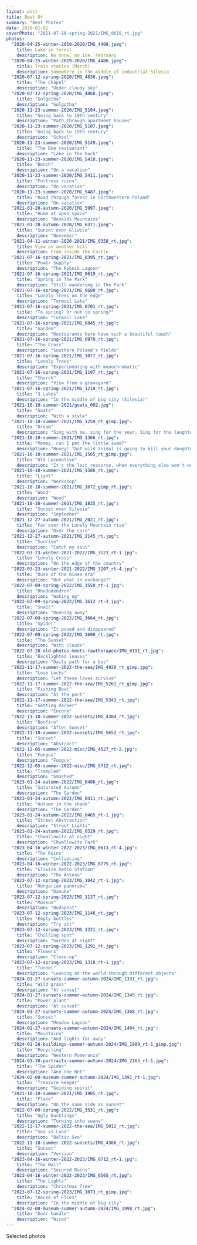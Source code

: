 ```yaml
---
layout: post
title: Best Of
summary: "Best Photos"
date: 2020-01-01
coverPhoto: "2021-07-16-spring-2021/IMG_0619_rt.jpg"
photos:
  "2020-04-25-winter-2019-2020/IMG_4408.jpeg":
    title: Lake in forest
    description: No snow, no ice. February
  "2020-04-25-winter-2019-2020/IMG_4486.jpeg":
    title: Train station (March)
    description: Somewhere in the middle of industrial Silesia
  "2020-07-12-spring-2020/IMG_4836.jpeg":
    title: "The Chapel"
    description: "Under cloudy sky"
  "2020-07-12-spring-2020/IMG_4868.jpeg":
    title: "Golgotha"
    description: "Golgotha"
  "2020-11-23-summer-2020/IMG_5104.jpeg":
    title: "Going back to 19th century"
    description: "Path through apartment houses"
  "2020-11-23-summer-2020/IMG_5107.jpeg":
    title: "Going back to 19th century"
    description: "School"
  "2020-11-23-summer-2020/IMG_5149.jpeg":
    title: "The Doe restaurant"
    description: "Lake in the back"
  "2020-11-23-summer-2020/IMG_5410.jpeg":
    title: "Bench"
    description: "On a vacation"
  "2020-11-23-summer-2020/IMG_5411.jpeg":
    title: "Fortress ruins"
    description: "On vacation"
  "2020-11-23-summer-2020/IMG_5487.jpeg":
    title: "Road through forest in northwestern Poland"
    description: "On vacation"
  "2021-01-28-autumn-2020/IMG_5997.jpeg":
    title: "Home at open space"
    description: "Beskids Mountains"
  "2021-01-28-autumn-2020/IMG_6371.jpeg":
    title: "Sunset over Gliwice"
    description: "November"
  "2021-04-11-winter-2020-2021/IMG_0358_rt.jpg":
    title: View on another hill
    description: From inside the Castle
  "2021-07-16-spring-2021/IMG_0395_rt.jpg":
    title: "Power Supply"
    description: "The Rybnik Lagoon"
  "2021-07-16-spring-2021/IMG_0619_rt.jpg":
    title: "Spring in The Park"
    description: "Still wandering in The Park"
  "2021-07-16-spring-2021/IMG_0680_rt.jpg":
    title: "Lonely Trees on the edge"
    description: "Turmoil Lake"
  "2021-07-16-spring-2021/IMG_0701_rt.jpg":
    title: "To spring? Or not to spring?"
    description: "Turmoil Lake"
  "2021-07-16-spring-2021/IMG_0845_rt.jpg":
    title: "Garden"
    description: "Restaurants here have such a beautiful touch"
  "2021-07-16-spring-2021/IMG_0970_rt.jpg":
    title: "The Cross"
    description: "Southern Poland's fields"
  "2021-07-16-spring-2021/IMG_1077_rt.jpg":
    title: "Lonely Trees"
    description: "Experimenting with monochromatic"
  "2021-07-16-spring-2021/IMG_1197_rt.jpg":
    title: "Church"
    description: "View from a graveyard"
  "2021-07-16-spring-2021/IMG_1218_rt.jpg":
    title: "3 Lakes"
    description: "In the middle of big city (Silesia)"
  "2021-10-10-summer-2021/goats_002.jpg":
    title: "Goats"
    description: "With a style"
  "2021-10-10-summer-2021/IMG_1259_rt_gimp.jpg":
    title: "Dream"
    description: "Sing with me, sing for the year, Sing for the laughter, sing for the tear, Sing with me if it's just for today&hellip;"
  "2021-10-10-summer-2021/IMG_1366_rt.jpg":
    title: "Mommy, can I pet the little swam?"
    description: "Honey! That wild animal is going to kill your daughter! 😆"
  "2021-10-10-summer-2021/IMG_1565_rt_gimp.jpg":
    title: "Old Locomotive"
    description: "It's the last resource, when everything else won't work"
  "2021-10-10-summer-2021/IMG_1586_rt.jpg":
    title: "Light"
    description: "Workshop"
  "2021-10-10-summer-2021/IMG_1672_gimp_rt.jpg":
    title: "Wood"
    description: "Wood"
  "2021-10-10-summer-2021/IMG_1835_rt.jpg":
    title: "Sunset over Silesia"
    description: "September"
  "2021-12-27-autumn-2021/IMG_2021_rt.jpg":
    title: "Far over the Lonely Mountain rise"
    description: "Over the corn"
  "2021-12-27-autumn-2021/IMG_2145_rt.jpg":
    title: "Sunrise"
    description: "Catch my soul"
  "2022-03-23-winter-2021-2022/IMG_3123_rt-1.jpg":
    title: "Lonely Cross"
    description: "On the edge of the country"
  "2022-03-23-winter-2021-2022/IMG_3207_rt-4.jpg":
    title: "Dusk of the mines era"
    description: "But what in exchange?"
  "2022-07-09-spring-2022/IMG_3550_rt-1.jpg":
    title: "Rhododendron"
    description: "Waking up"
  "2022-07-09-spring-2022/IMG_3612_rt-2.jpg":
    title: "Snail"
    description: "Running away"
  "2022-07-09-spring-2022/IMG_3664_rt.jpg":
    title: "Spider"
    description: "It posed and disppeared"
  "2022-07-09-spring-2022/IMG_3690_rt.jpg":
    title: "The Sunset"
    description: "With clouds"
  "2022-07-20-old-photos-meets-rawtherapee/IMG_0191_rt.jpg":
    title: "Backlighted leaves"
    description: "Daily path for a bus"
  "2022-11-17-summer-2022-the-sea/IMG_4929_rt_gimp.jpg":
    title: "Love Locks"
    description: "Let these loves survive"
  "2022-11-17-summer-2022-the-sea/IMG_5261_rt_gimp.jpg":
    title: "Fishing Boat"
    description: "At the port"
  "2022-11-17-summer-2022-the-sea/IMG_5343_rt.jpg":
    title: "Getting darker"
    description: "Encore"
  "2022-11-18-summer-2022-sunsets/IMG_4384_rt.jpg":
    title: "Bonfire"
    description: "After Sunset"
  "2022-11-18-summer-2022-sunsets/IMG_5652_rt.jpg":
    title: "Sunset"
    description: "Abstract"
  "2022-12-05-summer-2022-misc/IMG_4527_rt-2.jpg":
    title: "Fungus"
    description: "Fungus"
  "2022-12-05-summer-2022-misc/IMG_5712_rt.jpg":
    title: "Trampled"
    description: "Smashed"
  "2023-01-24-autumn-2022/IMG_0406_rt.jpg":
    title: "Saturated Autumn"
    description: "The Garden"
  "2023-01-24-autumn-2022/IMG_0411_rt.jpg":
    title: "Autumn in the shade"
    description: "The Garden"
  "2023-01-24-autumn-2022/IMG_0465_rt-1.jpg":
    title: "Street Abstraction"
    description: "Street Lights"
  "2023-01-24-autumn-2022/IMG_0529_rt.jpg":
    title: "Chwallowitz at night"
    description: "Chwallowitz Park"
  "2023-04-16-winter-2022-2023/IMG_0613_rt-4.jpg":
    title: "The Ruins"
    description: "Collapsing"
  "2023-04-16-winter-2022-2023/IMG_0775_rt.jpg":
    title: "Gliwice Radio Station"
    description: "The Antena"
  "2023-07-12-spring-2023/IMG_1042_rt-1.jpg":
    title: "Hungarian panorama"
    description: "Danube"
  "2023-07-12-spring-2023/IMG_1137_rt.jpg":
    title: "Museum"
    description: "Budapest"
  "2023-07-12-spring-2023/IMG_1146_rt.jpg":
    title: "Empty bottles"
    description: "Try it!"
  "2023-07-12-spring-2023/IMG_1221_rt.jpg":
    title: "Chilling spot"
    description: "Garden at night"
  "2023-07-12-spring-2023/IMG_1291_rt.jpg":
    title: "Flowers"
    description: "Close-up"
  "2023-07-12-spring-2023/IMG_1318_rt-1.jpg":
    title: "Tunnel"
    description: "Looking at the world through different objects"
  "2024-01-27-sunsets-summer-autumn-2024/IMG_1331_rt.jpg":
    title: "Wild grass"
    description: "At sunset"
  "2024-01-27-sunsets-summer-autumn-2024/IMG_1345_rt.jpg":
    title: "Power plant"
    description: "At sunset"
  "2024-01-27-sunsets-summer-autumn-2024/IMG_1368_rt.jpg":
    title: "Sunset"
    description: "Meadow Lagoon"
  "2024-01-27-sunsets-summer-autumn-2024/IMG_1404_rt.jpg":
    title: "Mountains"
    description: "And lights far away"
  "2024-01-28-buildings-summer-autumn-2024/IMG_1809_rt-1_gimp.jpg":
    title: "Recycling"
    description: "Western Pomerania"
  "2024-01-30-portraits-summer-autumn-2024/IMG_2163_rt-1.jpg":
    title: "The Spider"
    description: "And the Net"
  "2024-02-08-museum-summer-autumn-2024/IMG_1391_rt-1.jpg":
    title: "Treasure keeper"
    description: "Guiding spirit"
  "2021-10-10-summer-2021/IMG_1905_rt.jpg":
    title: "Plane"
    description: "On the same side as sunset"
  "2022-07-09-spring-2022/IMG_3531_rt.jpg":
    title: "Ugly Ducklings"
    description: "Turning into swans"
  "2022-11-17-summer-2022-the-sea/IMG_5012_rt.jpg":
    title: "Sea vs Land"
    description: "Baltic Sea"
  "2022-11-18-summer-2022-sunsets/IMG_4366_rt.jpg":
    title: "Sunset"
    description: "Version"
  "2023-04-16-winter-2022-2023/IMG_0712_rt-1.jpg":
    title: "The Wall"
    description: "Secured Ruins"
  "2023-04-16-winter-2022-2023/IMG_0565_rt.jpg":
    title: "The Lights"
    description: "Christmas Tree"
  "2023-07-12-spring-2023/IMG_1073_rt_gimp.jpg":
    title: "House of Flies"
    description: "In the middle of big city"
  "2024-02-08-museum-summer-autumn-2024/IMG_1998_rt.jpg":
    title: "Door handle"
    description: "Wired"
---
```


Selected photos
